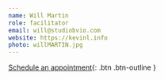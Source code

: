 ```yaml
---
name: Will Martin
role: facilitator
email: will@studiobvio.com
website: https://kevinl.info
photo: willMARTIN.jpg
---
```


[Schedule an appointment](#){: .btn .btn-outline }
